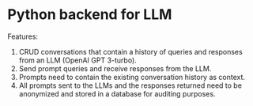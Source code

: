 # Python backend for LLM

Features:

1. CRUD conversations that contain a history of queries and responses from an LLM (OpenAI GPT 3-turbo).
2. Send prompt queries and receive responses from the LLM. 
3. Prompts need to contain the existing conversation history as context.
4. All prompts sent to the LLMs and the responses returned need to be anonymized and stored in a database for auditing purposes.

